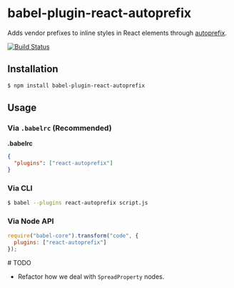 # babel-plugin-react-autoprefix

Adds vendor prefixes to inline styles in React elements through
[autoprefix](https://github.com/uxtemple/autoprefix).

[![Build Status](https://travis-ci.org/UXtemple/babel-plugin-react-autoprefix.svg)](https://travis-ci.org/UXtemple/babel-plugin-react-autoprefix)

## Installation

```sh
$ npm install babel-plugin-react-autoprefix
```

## Usage

### Via `.babelrc` (Recommended)

**.babelrc**

```json
{
  "plugins": ["react-autoprefix"]
}
```

### Via CLI

```sh
$ babel --plugins react-autoprefix script.js
```

### Via Node API

```javascript
require("babel-core").transform("code", {
  plugins: ["react-autoprefix"]
});
```

# TODO

- Refactor how we deal with `SpreadProperty` nodes.
